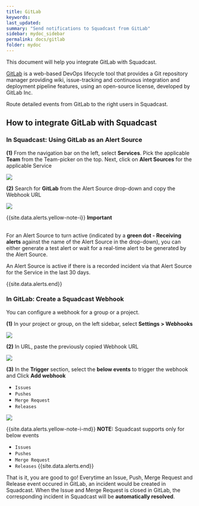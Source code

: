```yaml
---
title: GitLab
keywords: 
last_updated: 
summary: "Send notifications to Squadcast from GitLab"
sidebar: mydoc_sidebar
permalink: docs/gitlab
folder: mydoc
---
```


This document will help you integrate GitLab with Squadcast.

[GitLab](https://gitlab.com/) is a web-based DevOps lifecycle tool that provides a Git repository manager providing wiki, issue-tracking and continuous integration and deployment pipeline features, using an open-source license, developed by GitLab Inc.

Route detailed events from GitLab to the right users in Squadcast.

## How to integrate GitLab with Squadcast

### In Squadcast: Using GitLab as an Alert Source

**(1)** From the navigation bar on the left, select **Services**. Pick the applicable **Team** from the Team-picker on the top. Next, click on **Alert Sources** for the applicable Service

![](images/alert_source_1.png)

**(2)** Search for **GitLab** from the Alert Source drop-down and copy the Webhook URL 

![](images/gitlab_1.png)

{{site.data.alerts.yellow-note-i}}
<b>Important</b><br/><br/>
<p>For an Alert Source to turn active (indicated by a <b>green dot - Receiving alerts</b> against the name of the Alert Source in the drop-down), you can either generate a test alert or wait for a real-time alert to be generated by the Alert Source.</p>
<p>An Alert Source is active if there is a recorded incident via that Alert Source for the Service in the last 30 days.</p>
{{site.data.alerts.end}}

### In GitLab: Create a Squadcast Webhook

You can configure a webhook for a group or a project.

**(1)** In your project or group, on the left sidebar, select **Settings > Webhooks**

![](images/gitlab_2.png)

**(2)** In URL, paste the previously copied Webhook URL

![](images/gitlab_3.png)

**(3)** In the **Trigger** section, select the **below events** to trigger the webhook and Click **Add webhook**
 + `Issues`
 + `Pushes`
 + `Merge Request`
 + `Releases`

![](images/gitlab_4.png)

{{site.data.alerts.yellow-note-i-md}}
**NOTE:** Squadcast supports only for below events  
 + `Issues`
 + `Pushes`
 + `Merge Request`
 + `Releases`
{{site.data.alerts.end}}

That is it, you are good to go! Everytime an Issue, Push, Merge Request and Release event occured in GitLab, an incident would be created in Squadcast. When the Issue and Merge Request is closed in GitLab, the corresponding incident in Squadcast will be **automatically resolved**. 